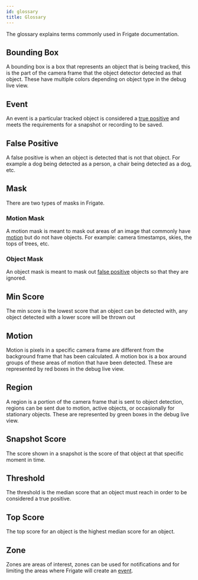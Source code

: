 ```yaml
---
id: glossary
title: Glossary
---
```


The glossary explains terms commonly used in Frigate documentation.

## Bounding Box

A bounding box is a box that represents an object that is being tracked, this is the part of the camera frame that the object detector detected as that object. These have multiple colors depending on object type in the debug live view.

## Event

An event is a particular tracked object is considered a [true positive](#threshold) and meets the requirements for a snapshot or recording to be saved.

## False Positive

A false positive is when an object is detected that is not that object. For example a dog being detected as a person, a chair being detected as a dog, etc.

## Mask

There are two types of masks in Frigate.

### Motion Mask

A motion mask is meant to mask out areas of an image that commonly have [motion](#motion) but do not have objects. For example: camera timestamps, skies, the tops of trees, etc.

### Object Mask

An object mask is meant to mask out [false positive](#false_positive) objects so that they are ignored.

## Min Score

The min score is the lowest score that an object can be detected with, any object detected with a lower score will be thrown out

## Motion

Motion is pixels in a specific camera frame are different from the background frame that has been calculated. A motion box is a box around groups of these areas of motion that have been detected. These are represented by red boxes in the debug live view.

## Region

A region is a portion of the camera frame that is sent to object detection, regions can be sent due to motion, active objects, or occasionally for stationary objects. These are represented by green boxes in the debug live view.

## Snapshot Score

The score shown in a snapshot is the score of that object at that specific moment in time.

## Threshold

The threshold is the median score that an object must reach in order to be considered a true positive.

## Top Score

The top score for an object is the highest median score for an object.

## Zone

Zones are areas of interest, zones can be used for notifications and for limiting the areas where Frigate will create an [event](#event).